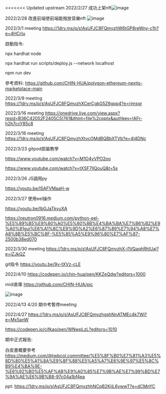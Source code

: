 

<<<<<<< Updated upstream
2022/2/27 成功上架nft![image](https://user-images.githubusercontent.com/72617049/155887530-508871a5-4a72-4468-99fc-98d3dbce681f.png)

2022/2/28 改進前端使前端能撥放音樂nft
![image](https://user-images.githubusercontent.com/72617049/155949643-7ecc7cce-1b00-438e-b225-6adadbd0ec5f.png)

2022/3/1 meeting https://1drv.ms/p/s!AsUFJC8FQmyzhW6tGP8reWny-c1h?e=4HCrIu

啟動指令:

npx hardhat node

npx hardhat run scripts/deploy.js --network localhost

npm run dev

參考資料: https://github.com/CHIN-HUA/polygon-ethereum-nextjs-marketplace-main

2022/3/9 meeting https://1drv.ms/p/s!AsUFJC8FQmyzhXCerCgkG5Z6gpp4?e=rjmsgr

2022/3/16 meeting https://onedrive.live.com/view.aspx?resid=B36C42052F2405C5!761&ithint=file%2cpptx&authkey=!AFr-h2h7ccY85c8

2022/3/16 meeting https://1drv.ms/p/s!AsUFJC8FQmyzhXtvcOMdBQBbXTVb?e=4l4DNc

2022/3/23 gitpod部屬教學 

https://www.youtube.com/watch?v=M1O4vVPO2oo

https://www.youtube.com/watch?v=tXSF7lIQouQ&t=5s

2022/3/26 JS調用py

https://youtu.be/lSAFVMaaH-w

2022/3/27 使用eel操作

https://youtu.be/IbGJaTkyuXA

https://neutron0916.medium.com/python-eel-%E5%89%B5%E9%80%A0%E5%80%8B%E4%BA%BA%E7%B6%B2%E9%A0%81gui%E6%A1%8C%E9%9D%A2%E6%87%89%E7%94%A8%E7%A8%8B%E5%BC%8F-%E5%85%A5%E9%96%80%E7%AF%87-2500b38ed070

2022/3/30 meeting
https://1drv.ms/p/s!AsUFJC8FQmyzhX-j1VQaqhRhlUaj?e=iZJkQZ

git指令
https://youtu.be/9v-tXVz-cLE

2022/4/10 
https://codepen.io/chin-hua/pen/KKZeQdw?editors=1000

midi倉庫 
https://github.com/CHIN-HUA/pic


![image](https://user-images.githubusercontent.com/72617049/162625263-a1151f91-fe0c-400b-9678-ca822869184f.png)

2022/4/13 4/20 期中考暫停meeting

2022/4/27
https://1drv.ms/p/s!AsUFJC8FQmyzhgshNnATMEc4k7Wi?e=Mx5anW

https://codepen.io/cifkao/pen/WNwpLzL?editors=1010

期中正式報告:

白皮書概要參考 https://medium.com/@twbcol.committee/%E5%8F%B0%E7%81%A3%E5%8D%80%E5%A1%8A%E9%8F%88%E5%A5%A7%E6%9E%97%E5%8C%B9%E4%BA%9E-%E6%92%B0%E5%AF%AB%E9%A0%85%E7%9B%AE%E7%99%BD%E7%9A%AE%E6%9B%B8-97c04a1bf4ea

ppt: https://1drv.ms/p/s!AsUFJC8FQmyzhhNCqB2KijL6ywwT?e=dCMnYC

